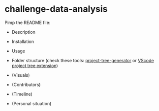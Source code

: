 # challenge-data-analysis
 Pimp the README file:
   - Description

   - Installation

   - Usage

   - Folder structure (check these tools: [project-tree-generator](https://woochanleee.github.io/project-tree-generator/) or [VScode project tree extension](https://marketplace.visualstudio.com/items?itemName=Shinotatwu-DS.file-tree-generator))

   - (Visuals)

   - (Contributors)

   - (Timeline)
   
   - (Personal situation)